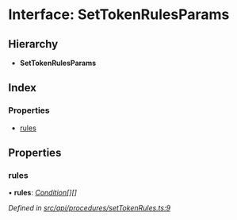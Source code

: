 # Interface: SetTokenRulesParams

## Hierarchy

* **SetTokenRulesParams**

## Index

### Properties

* [rules](settokenrulesparams.md#rules)

## Properties

###  rules

• **rules**: *[Condition](../globals.md#condition)[][]*

*Defined in [src/api/procedures/setTokenRules.ts:9](https://github.com/PolymathNetwork/polymesh-sdk/blob/15b0e6c/src/api/procedures/setTokenRules.ts#L9)*
